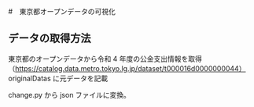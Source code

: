 #　東京都オープンデータの可視化

## データの取得方法

東京都のオープンデータから令和 4 年度の公金支出情報を取得（https://catalog.data.metro.tokyo.lg.jp/dataset/t000016d0000000044）
originalDatas に元データを記載

change.py から json ファイルに変換。
